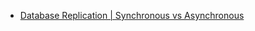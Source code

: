 * [Database Replication | Synchronous vs Asynchronous](https://www.youtube.com/watch?v=RIcNswROzCc)
